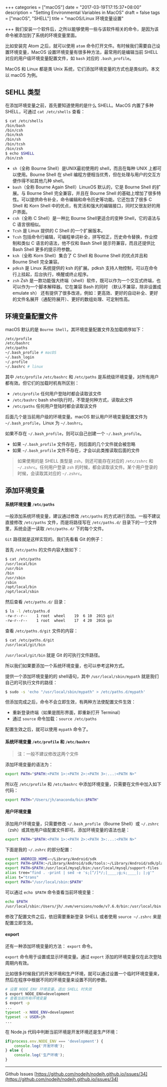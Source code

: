 +++
categories = ["macOS"]
date = "2017-03-19T17:15:37+08:00"
description = "Setting Environmental Variables in MacOS"
draft = false
tags = ["macOS", "SHELL"]
title = "macOS/Linux 环境变量设置"

+++
我们安装一个软件后，之所以能够使用一些与该软件相关的命令，是因为该命令被添加到了系统的环境变量里面。

<!--more-->


比如安装完 Atom 之后，就可以使用 `atom` 命令打开文件。有时候我们需要自己设置环境变量，MacOS 设置环境变量有很多种方法，最常用的是编辑当前 SHELL 对应的用户级环境变量配置文件，如 `bash` 对应的 `.bash_profile`。



MacOS 和 Linux 都是类 Unix 系统，它们添加环境变量的方式也是类似的。本文以 macOS 为例。

## SEHLL 类型

在添加环境变量之前，首先要知道使用的是什么 SHELL。MacOS 内置了多种 SHELL，可通过 `cat /etc/shells` 查看：

```bash
$ cat /etc/shells
/bin/bash
/bin/csh
/bin/ksh
/bin/sh
/bin/tcsh
/bin/zsh
$ echo $SHELL
/bin/zsh
```

+ `sh`（全称 Bourne Shell）是UNIX最初使用的 shell，而且在每种 UNIX 上都可以使用。Bourne Shell 在 shell 编程方便相当优秀，但在处理与用户的交互方便作得不如其他几种 shell。
+ `bash`（全称 Bourne Again Shell）LinuxOS 默认的，它是 Bourne Shell 的扩展。与 Bourne Shell 完全兼容，并且在 Bourne Shell 的基础上增加了很多特性。可以提供命令补全，命令编辑和命令历史等功能。它还包含了很多 C Shell 和 Korn Shell 中的优点，有灵活和强大的编辑接口，同时又很友好的用户界面。
+ `csh`（全称 C Shell）是一种比 Bourne Shell更适合的变种 Shell，它的语法与 C 语言很相似。
+ `Tcsh` 是 Linux 提供的 C Shell 的一个扩展版本。
+ `Tcsh` 包括命令行编辑，可编程单词补全，拼写校正，历史命令替换，作业控制和类似 C 语言的语法，他不仅和 Bash Shell 提示符兼容，而且还提供比 Bash Shell 更多的提示符参数。
+ `ksh`（全称 Korn Shell）集合了 C Shell 和 Bourne Shell 的优点并且和 Bourne Shell 完全兼容。
+ `pdksh` 是 Linux 系统提供的 ksh 的扩展。pdksh 支持人物控制，可以在命令行上挂起，后台执行，唤醒或终止程序。
+ `zsh` Zsh 是一款功能强大终端（shell）软件，既可以作为一个交互式终端，也可以作为一个脚本解释器。它在兼容 Bash 的同时 （默认不兼容，除非设置成 emulate sh） 还有提供了很多改进，例如：更高效、更好的自动补全、更好的文件名展开（通配符展开）、更好的数组处理、可定制性高。


## 环境变量配置文件

macOS 默认的是 `Bourne Shell`，其环境变量配置文件及加载顺序如下：

```bash
/etc/profile
/etc/bashrc
/etc/paths
~/.bash_profile # macOS
~/.bash_login
~/.profile
~/.bashrc # linux
```

其中 `/etc/profile` `/etc/bashrc` 和 `/etc/paths` 是系统级环境变量，对所有用户都有效。但它们的加载时机有所区别：

+ `/etc/profile` 任何用户登陆时都会读取该文件
+ `/etc/bashrc` bash shell执行时，不管是何种方式，读取此文件
+ `/etc/paths` 任何用户登陆时都会读取该文件

后面几个是当前用户级的环境变量。macOS 默认用户环境变量配置文件为 `~/.bash_profile`，Linux 为 `~/.bashrc`。

如果不存在 `~/.bash_profile`，则可以自己创建一个 `~/.bash_profile`。

+ 如果 `~/.bash_profile` 文件存在，则后面的几个文件就会被忽略
+ 如果 `~/.bash_profile` 文件不存在，才会以此类推读取后面的文件


> 如果使用的是 SHELL 类型是 `zsh`，则还可能存在对应的 `/etc/zshrc` 和 `~/.zshrc`。任何用户登录 `zsh` 的时候，都会读取该文件。某个用户登录的时候，会读取其对应的 `~/.zshrc`。

## 添加环境变量

#### 系统环境变量 `/etc/paths`


一般添加系统环境变量，建议通过修改 `/etc/paths` 的方式进行添加。一般不建议直接修改 `/etc/paths` 文件，而是将路径写在 `/etc/paths.d/` 目录下的一个文件里，系统会逐一读取 `/etc/paths.d/` 下的每个文件。

`Git` 路径就是这样实现的。我们先看看 Git 的例子：

首先 `/etc/paths` 的文件内容大致如下：

```bash
$ cat /etc/paths
/usr/local/bin
/usr/bin
/bin
/usr/sbin
/sbin
/opt/local/bin
/opt/local/sbin
```

然后查看 `/etc/paths.d/` 目录：

```bash
$ ls -l /etc/paths.d
-rw-r--r--    1 root  wheel    19  6 10  2015 git
-rw-r--r--    1 root  wheel    17  4 20  2016 go
```

查看 `/etc/paths.d/git` 文件的内容：

```bash
$ cat /etc/paths.d/git
/usr/local/git/bin
```

`/usr/local/git/bin` 就是 Git 的可执行文件路径。

所以我们如果要添加一个系统环境变量，也可以参考这种方式。

提供一个添加环境变量的的 shell语句，其中 `/usr/local/sbin/mypath` 就是我们自己的可执行文件的路径：

```bash
$ sudo -s 'echo "/usr/local/sbin/mypath" > /etc/paths.d/mypath'
```

但添加完成之后，命令不会立即生效，有两种方法使配置文件生效：

+ 重新登录终端（如果是图形界面，即重新打开 Terminal）
+ 通过 `source` 命令加载：`source /etc/paths`

配置生效之后，就可以使用 `mypath` 命令了。

#### 系统环境变量 `/etc/profile` 和 `/etc/bashrc`

> 注：一般不建议修改这两个文件

添加环境变量的语法为：

```bash
export PATH="$PATH:<PATH 1>:<PATH 2>:<PATH 3>:...:<PATH N>"
```

所以在 `/etc/profile` 和 `/etc/bashrc` 中添加环境变量，只需要在文件中加入如下代码：

```bash
export PATH="/Users/jh/anaconda/bin:$PATH"
```

#### 用户环境变量

添加用户环境变量，只需要修改 `~/.bash_profile`（Bourne Shell）或 `~/.zshrc`（zsh）或其他用户级配置文件即可。添加环境变量的语法也是：

```bash
export PATH="$PATH:<PATH 1>:<PATH 2>:<PATH 3>:...:<PATH N>"
```

下面是我的 `~/.zshrc` 的部分配置：

```bash
export ANDROID_HOME=~/Library/Android/sdk
export PATH=$PATH:~/Library/Android/sdk/tools:~/Library/Android/sdk/platform-tools
export PATH=$PATH:/usr/local/mysql/bin:/usr/local/mysql/support-files
alias tree="find . -print | sed -e 's;[^/]*/;|____;g;s;____|; |;g'"
alias t="trans"
export PATH="/usr/local/sbin:$PATH"
```

可以通过 `echo $PATH` 命令查看当前环境变量：

```bash
echo $PATH
/usr/local/sbin:/Users/jh/.nvm/versions/node/v7.6.0/bin:/usr/local/bin:/usr/bin:/bin:/usr/sbin:/sbin:/usr/local/git/bin:/Users/jh/Library/Android/sdk/tools:/Users/jh/Library/Android/sdk/platform-tools:/usr/local/mysql/bin:/usr/local/mysql/support-files:/Applications/Sublime Text.app/Contents/SharedSupport/bin
```

修改了配置文件之后，依旧需要重新登录 SHELL 或者使用 `source ~/.zshrc` 来是配置立即生效。


#### export

还有一种添加环境变量的方法： `export` 命令。

`export` 命令用于设置或显示环境变量。通过 `export` 添加的环境变量仅在此次登陆周期内有效。

比如很多时候我们的开发环境和生产环境，就可以通过设置一个临时环境变量来，然后在程序中根据不同的环境变量来设置不同的参数。

```bash
# 设置 NODE_ENV 环境变量。退出 SHELL 时失效
$ export NODE_ENV=development
# 查看当前所有环境变量
$ export -p
...
typeset -x NODE_ENV=development
typeset -x USER=jh
...
```

在 Node.js 代码中判断当前环境是开发环境还是生产环境：

```javascript
if(process.env.NODE_ENV === 'development') {
    console.log('开发环境');
} else {
    console.log('生产环境');
}
```

---

Github Issues [https://github.com/nodejh/nodejh.github.io/issues/34](https://github.com/nodejh/nodejh.github.io/issues/34)
